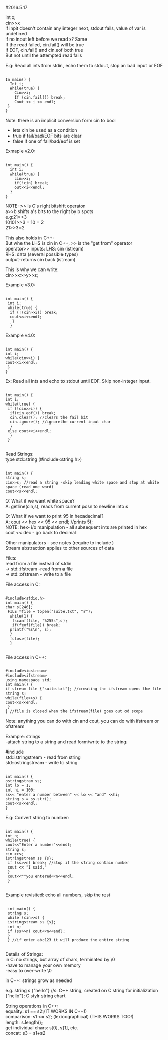 #2016.5.17

int x; </br>
cin>>x </br>
if inpit doesn't contain any integer next, stdout fails, value of var is undefined </br>
if no input left before we read x? Same </br>
If the read failed, cin.fail() will be true </br>
If EOF, cin.fail() and cin.eof both true </br>
But not until the attempted read fails </br>
 
E.g: Read all ints from stdin, echo them to stdout, stop an bad input or EOF </br>
<pre><code>
In main() { 
  Int i; 
  While(true) { 
    Cin&gt;&gt;i; 
    If (cin.fail()) break; 
    Cout &lt;&lt; i &lt;&lt; endl; 
 } 
}
</code></pre>


Note: there is an implicit conversion form cin to bool
 - lets cin be used as a condition
 - true if fail/bad/EOF bits are clear
 - false if one of fail/bad/eof is set 

Exmaple v2.0:  
<pre><code>
int main() { 
  int i;  
  while(true) {  
    cin&gt;&gt;i;  
    if(!cin) break;  
    out&lt;&lt;i&lt;&lt;endl;  
  }  
}
</code></pre>

 NOTE: >> is C's right bitshift operator  </br>
 a>>b shifts a's bits to the right by b spots  </br>
 e.g:21>>3  </br>
 10101>>3 = 10 = 2  </br>
 21>>3=2  </br>

This also holds in C++:   </br>
 But whe the LHS is cin in C++, >> is the "get from" operator  </br>
 operator>> inputs:
 LHS: cin (istream)  </br>
 RHS: data (several possible types)  </br>
 output-returns cin back (istream)  </br>

This is why we can write:  </br>
cin>>x>>y>>z;  </br>

Example v3.0: 
<pre><code>
int main() { 
 int i;
 while(true) { 
  if (!(cin&gt;&gt;i)) break; 
  cout&lt;&lt;i&lt;&lt;endl; 
   }
  } 
</code></pre>
  
Example v4.0: 
<pre><code>
int main() { 
int i; 
while(cin&gt;&gt;i) { 
cout&lt;&lt;i&lt;&lt;endl;  
 }
} 
</code></pre>

Ex: Read all ints and echo to stdout until EOF. Skip non-integer input.  
<pre><code>
int main() {  
int i;  
while(true) {  
 if (!cin&gt;&gt;i)) {  
  if(cin.eof()) break;  
  cin.clear(); //clears the fail bit  
  cin.ignore(); //ignorethe current input char  
  }  
 else cout&lt;&lt;i&lt;&lt;endl;  
  }  
 }  
 </code></pre>
 
Read Strings:  </br>
type std::string (#include<string.h>)  </br>
<pre><code>
int main() { 
string s;  
cin>>s; //read a string -skip leading white space and stop at white space (read one word)  
cout&lt;&lt;s&lt;&lt;endl; 
</code></pre>

Q: What if we want white space? </br>
A: getline(cin,s), reads from current posn to newline into s  </br>


Q: What if we want to print 95 in hexadecimal?   </br>
A: cout << hex << 95 << endl; //prints 5f;  </br>
NOTE: hex- i/o manipulation - all subsequent ints are printed in hex  </br>
cout << dec - go back to decimal  </br>

Other manipulators - see notes (require to include <iomanip>)  </br>
Stream abstraction applies to other sources of data  </br>

Files:   </br>
read from a file instead of stdin  </br>
-> std::ifstream -read from a file  </br>
-> std::ofstream - write to a file  

File access in C:  </br>
<pre><code>
#include&lt;stdio.h&gt;  
int main() { 
char s[246];  
 FILE *file = topen("suite.txt", "r");  
  while(1) {  
   fscanf(file, "%255s",s);  
   if(feof(file)) break;  
  printf("%s\n", s);  
  }  
  fclose(file);  
  }  
  </code></pre>
  
File access in C++:  
<pre><code>
#include&lt;iostream&gt; 
#include&lt;ifstream&gt; 
using namespace std;  
int main() {  
if stream file {"suite.txt"}; //creating the ifstream opens the file  
string s;  
while(file&gt;&gt;s) {  
cout&lt;&lt;s&lt;&lt;endl;  
 }   
} //file is closed when the ifstream(file) goes out od scope 
</code></pre>
Note: anything you can do with cin and cout, you can do with ifstream or ofstream  </br>

Example: strings  </br>
-attach string to a string and read form/write to the string  </br>

\#include<sstream>  </br>
std::istringstream - read from string  </br>
std::ostringstream - write to string  </br>

<pre><code>
int main() {  
ostringstram ss;  
int lo = 1;  
int hi = 100; 
ss&lt;&lt; "enter a number between" &lt;&lt; lo &lt;&lt; "and" &lt;&lt;hi; 
string s = ss.str(); 
cout&lt;&lt;s&lt;&lt;endl;
}
</code></pre>

E.g: Convert string to number:  
<pre><code>
int main() {  
int n;  
while(true) {  
cout&lt;&lt;"Enter a number"&lt;&lt;endl;  
string s;  
cin &gt;&gt;s;  
istringstream ss {s};  
 if (ss&gt;&gt;n) break; //stop if the string contain number  
 cout &lt;&lt; "I said,"  
 }  
 cout&lt;&lt;""you entered&lt;&lt;n&lt;&lt;endl; 
 }
 </code></pre>
 
 Example revisited: echo all numbers, skip the rest  </br>
 
 <pre><code>
 int main() {  
 string s;  
 while (cin&gt;&gt;s) {  
 istringstream ss {s};  
 int n;  
 if (ss&gt;&gt;n) cout&lt;&lt;n&lt;&lt;endl;  
 }  
 } //if enter abc123 it will produce the entire string  
 </code></pre>
 
 Details of Strings:  </br>
 in C: no strings, but array of chars, terminated by \0  </br>
 -have to manage your own memory  </br>
 -easy to over-write \0  </br>
  
 in C++: strings grow as needed  </br>
 
 e.g. string s {"hello"} //s: C++ string, created on C string for initialization {"hello"}: C stylr string chart  </br>
 
 String operations in C++: </br>
 equality: s1 == s2;(IT WORKS IN C++!)  </br>
 comparison: s1 <= s2; (lexicographical) (THIS WORKS TOO!)  </br>
 length: s.length();  </br>
 get individual chars: s[0], s[1], etc.  </br>
 concat: s3 = s1+s2
